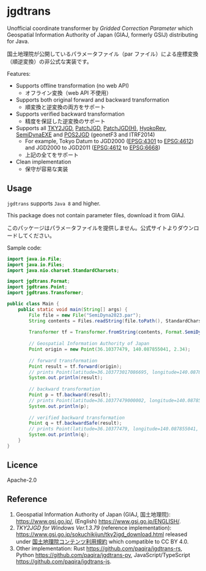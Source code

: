 # jgdtrans

Unofficial coordinate transformer by _Gridded Correction Parameter_
which Geospatial Information Authority of Japan (GIAJ, formerly GSIJ) distributing
for Java.

国土地理院が公開しているパラメータファイル（par ファイル）による座標変換（順逆変換）の非公式な実装です。

Features:

- Supports offline transformation (no web API)
    - オフライン変換（web API 不使用）
- Supports both original forward and backward transformation
    - 順変換と逆変換の両方をサポート
- Supports verified backward transformation
    - 精度を保証した逆変換のサポート
- Supports all [TKY2JGD], [PatchJGD], [PatchJGD(H)], [HyokoRev], [SemiDynaEXE]
  and [POS2JGD] (geonetF3 and ITRF2014)
    - For example, Tokyo Datum to JGD2000 ([EPSG:4301] to [EPSG:4612])
      and JGD2000 to JGD2011 ([EPSG:4612] to [EPSG:6668])
    - 上記の全てをサポート
- Clean implementation
    - 保守が容易な実装

[TKY2JGD]: https://www.gsi.go.jp/sokuchikijun/tky2jgd.html
[PatchJGD]: https://vldb.gsi.go.jp/sokuchi/surveycalc/patchjgd/index.html
[PatchJGD(H)]: https://vldb.gsi.go.jp/sokuchi/surveycalc/patchjgd_h/index.html
[HyokoRev]: https://vldb.gsi.go.jp/sokuchi/surveycalc/hyokorev/hyokorev.html
[SemiDynaEXE]: https://vldb.gsi.go.jp/sokuchi/surveycalc/semidyna/web/index.html
[POS2JGD]: https://positions.gsi.go.jp/cdcs

[EPSG:4301]: https://epsg.io/4301
[EPSG:4612]: https://epsg.io/4612
[EPSG:6668]: https://epsg.io/6668

## Usage

`jgdtrans` supports `Java 8` and higher.

This package does not contain parameter files, download it from GIAJ.

このパッケージはパラメータファイルを提供しません。公式サイトよりダウンロードしてください。

Sample code:

```java
import java.io.File;
import java.io.Files;
import java.nio.charset.StandardCharsets;

import jgdtrans.Format;
import jgdtrans.Point;
import jgdtrans.Transformer;

public class Main {
    public static void main(String[] args) {
        File file = new File("SemiDyna2023.par");
        String contents = Files.readString(file.toPath(), StandardCharsets.UTF_8);
        
        Transformer tf = Transformer.fromString(contents, Format.SemiDynaEXE);
        
        // Geospatial Information Authority of Japan
        Point origin = new Point(36.10377479, 140.087855041, 2.34);
        
        // forward transformation
        Point result = tf.forward(origin);
        // prints Point(latitude=36.103773017086695, longitude=140.08785924333452, altitude=2.4363138578103)
        System.out.println(result);
        
        // backward transformation
        Point p = tf.backward(result);
        // prints Point(latitude=36.10377479000002, longitude=140.087855041, altitude=2.339999999578243)
        System.out.println(p);
        
        // verified backward transformation
        Point q = tf.backwardSafe(result);
        // prints Point(latitude=36.10377479, longitude=140.087855041, altitude=2.3399999999970085)
        System.out.println(q);
    }
}
```

## Licence

Apache-2.0

## Reference

1. Geospatial Information Authority of Japan (GIAJ, 国土地理院):
   <https://www.gsi.go.jp/>,
   (English) <https://www.gsi.go.jp/ENGLISH/>.
2. _TKY2JGD for Windows Ver.1.3.79_ (reference implementation):
   <https://www.gsi.go.jp/sokuchikijun/tky2jgd_download.html>
   released under [国土地理院コンテンツ利用規約] which compatible to CC BY 4.0.
3. Other implementation:
   Rust <https://github.com/paqira/jgdtrans-rs>,
   Python <https://github.com/paqira/jgdtrans-py>,
   JavaScript/TypeScript <https://github.com/paqira/jgdtrans-js>.

[国土地理院コンテンツ利用規約]: https://www.gsi.go.jp/kikakuchousei/kikakuchousei40182.html
